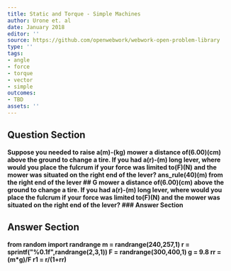 ```yaml
---
title: Static and Torque - Simple Machines
author: Urone et. al
date: January 2018
editor: ''
source: https://github.com/openwebwork/webwork-open-problem-library
type: ''
tags:
- angle
- force
- torque
- vector
- simple
outcomes:
- TBD
assets: ''
---
```


## Question Section 

<b>
Suppose you needed to raise a(m)-(kg) mower a distance of(6.00)(cm) above the ground to change a tire. If you had a(r)-(m) long lever, where would you place the fulcrum if your force was limited to(F)(N) and the mower was situated on the right end of the lever?
ans_rule(40)(m) from the right end of the lever
## G
mower a distance of(6.00)(cm) above the ground to change a tire. If you had a(r)-(m) long lever, where would you place the fulcrum if your force was limited to(F)(N) and the mower was situated on the right end of the lever?
### Answer Section


## Answer Section

from random import randrange
m = randrange(240,257,1)
r = sprintf("%0.1f",randrange(2,3,1))
F = randrange(300,400,1)
g = 9.8
rr = (m*g)/F
r1 = r/(1+rr)